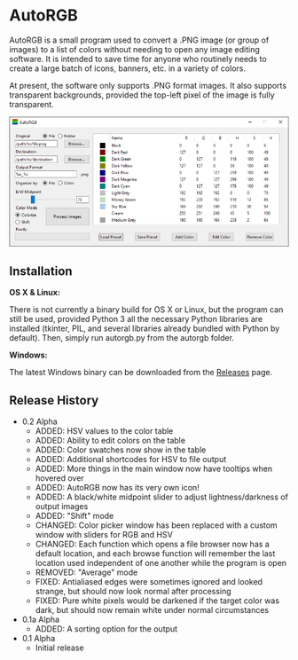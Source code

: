 # AutoRGB

AutoRGB is a small program used to convert a .PNG image (or group of images) to a list of colors without needing to open any image editing software. It is intended to save time for anyone who routinely needs to create a large batch of icons, banners, etc. in a variety of colors.

At present, the software only supports .PNG format images. It also supports transparent backgrounds, provided the top-left pixel of the image is fully transparent.

![screenshot](header.png)

## Installation

**OS X & Linux:**

There is not currently a binary build for OS X or Linux, but the program can still be used, provided Python 3 all the necessary Python libraries are installed (tkinter, PIL, and several libraries already bundled with Python by default). Then, simply run autorgb.py from the autorgb folder.

**Windows:**

The latest Windows binary can be downloaded from the [Releases](https://github.com/joshjaysalazar/AutoRGB/releases) page.

## Release History

* 0.2 Alpha
    * ADDED: HSV values to the color table
    * ADDED: Ability to edit colors on the table
    * ADDED: Color swatches now show in the table
    * ADDED: Additional shortcodes for HSV to file output
    * ADDED: More things in the main window now have tooltips when hovered over
    * ADDED: AutoRGB now has its very own icon!
    * ADDED: A black/white midpoint slider to adjust lightness/darkness of output images
    * ADDED: "Shift" mode
    * CHANGED: Color picker window has been replaced with a custom window with sliders for RGB and HSV
    * CHANGED: Each function which opens a file browser now has a default location, and each browse function will remember the last location used independent of one another while the program is open
    * REMOVED: "Average" mode
    * FIXED: Antialiased edges were sometimes ignored and looked strange, but should now look normal after processing
    * FIXED: Pure white pixels would be darkened if the target color was dark, but should now remain white under normal circumstances
* 0.1a Alpha
    * ADDED: A sorting option for the output
* 0.1 Alpha
    * Initial release
